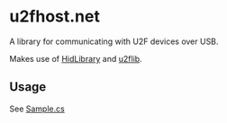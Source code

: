 # u2fhost.net

A library for communicating with U2F devices over USB.

Makes use of [HidLibrary](https://github.com/mikeobrien/HidLibrary) and [u2flib](https://github.com/brucedog/u2flib).

## Usage

See [Sample.cs](https://github.com/samcook/u2fhost.net/blob/master/u2fhost.console/Sample.cs)
